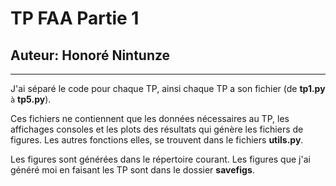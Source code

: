 # TP FAA Partie 1

## Auteur: **Honoré Nintunze**
---

J'ai séparé le code pour chaque TP, ainsi chaque TP a son fichier (de __tp1.py__ `à` __tp5.py__).

Ces fichiers ne contiennent que les données nécessaires au TP, les affichages consoles et les plots des résultats qui génère les fichiers de figures. Les autres fonctions elles, se trouvent dans le fichiers __utils.py__.

Les figures sont générées dans le répertoire courant. Les figures que j'ai généré moi en faisant les TP sont dans le dossier __savefigs__.
